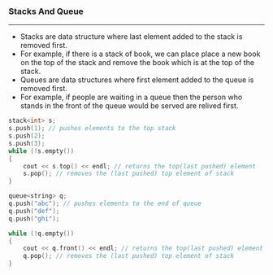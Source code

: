 ### Stacks And Queue
---------------------
* Stacks are data structure where last element added to the stack is removed first. 
* For example, if there is a stack of book, we can place place a new book on the top of the stack and remove the book which is at the top of the stack.
* Queues are data structures where first element added to the queue is removed first.
* For example, if people are waiting in a queue then the person who stands in the front of the queue would be served are relived first.
```cpp
stack<int> s;
s.push(1); // pushes elements to the top stack
s.push(2);
s.push(3);
while (!s.empty())
{
    cout << s.top() << endl; // returns the top(last pushed) element
    s.pop(); // removes the (last pushed) top element of stack
}

queue<string> q;
q.push("abc"); // pushes elements to the end of queue
q.push("def");
q.push("ghi");

while (!q.empty())
{
    cout << q.front() << endl; // returns the top(last pushed) element
    q.pop(); // removes the (last pushed) top element of stack
}
```
